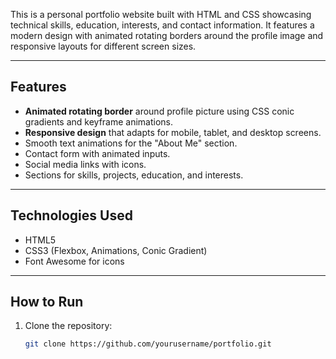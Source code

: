 

This is a personal portfolio website built with HTML and CSS showcasing technical skills, education, interests, and contact information. It features a modern design with animated rotating borders around the profile image and responsive layouts for different screen sizes.

---

## Features

- **Animated rotating border** around profile picture using CSS conic gradients and keyframe animations.
- **Responsive design** that adapts for mobile, tablet, and desktop screens.
- Smooth text animations for the "About Me" section.
- Contact form with animated inputs.
- Social media links with icons.
- Sections for skills, projects, education, and interests.

---

## Technologies Used

- HTML5
- CSS3 (Flexbox, Animations, Conic Gradient)
- Font Awesome for icons

---

## How to Run

1. Clone the repository:

   ```bash
   git clone https://github.com/yourusername/portfolio.git
